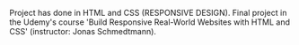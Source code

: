 Project has done in HTML and CSS (RESPONSIVE DESIGN).
Final project in the Udemy's course 'Build Responsive Real-World Websites with HTML and CSS' (instructor: Jonas Schmedtmann).

